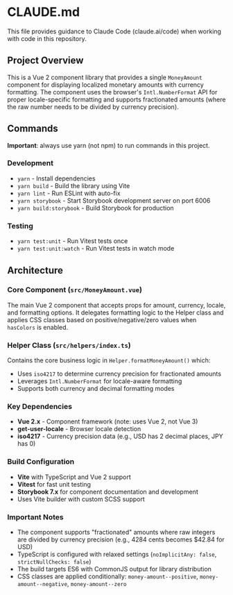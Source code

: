 # CLAUDE.md

This file provides guidance to Claude Code (claude.ai/code) when working with code in this repository.

## Project Overview

This is a Vue 2 component library that provides a single `MoneyAmount` component for displaying localized monetary amounts with currency formatting. The component uses the browser's `Intl.NumberFormat` API for proper locale-specific formatting and supports fractionated amounts (where the raw number needs to be divided by currency precision).

## Commands

**Important**: always use yarn (not npm) to run commands in this project.

### Development

- `yarn` - Install dependencies
- `yarn build` - Build the library using Vite
- `yarn lint` - Run ESLint with auto-fix
- `yarn storybook` - Start Storybook development server on port 6006
- `yarn build:storybook` - Build Storybook for production

### Testing

- `yarn test:unit` - Run Vitest tests once
- `yarn test:unit:watch` - Run Vitest tests in watch mode

## Architecture

### Core Component (`src/MoneyAmount.vue`)

The main Vue 2 component that accepts props for amount, currency, locale, and formatting options. It delegates formatting logic to the Helper class and applies CSS classes based on positive/negative/zero values when `hasColors` is enabled.

### Helper Class (`src/helpers/index.ts`)

Contains the core business logic in `Helper.formatMoneyAmount()` which:

- Uses `iso4217` to determine currency precision for fractionated amounts
- Leverages `Intl.NumberFormat` for locale-aware formatting
- Supports both currency and decimal formatting modes

### Key Dependencies

- **Vue 2.x** - Component framework (note: uses Vue 2, not Vue 3)
- **get-user-locale** - Browser locale detection
- **iso4217** - Currency precision data (e.g., USD has 2 decimal places, JPY has 0)

### Build Configuration

- **Vite** with TypeScript and Vue 2 support
- **Vitest** for fast unit testing
- **Storybook 7.x** for component documentation and development
- Uses Vite builder with custom SCSS support

### Important Notes

- The component supports "fractionated" amounts where raw integers are divided by currency precision (e.g., 4284 cents becomes $42.84 for USD)
- TypeScript is configured with relaxed settings (`noImplicitAny: false`, `strictNullChecks: false`)
- The build targets ES6 with CommonJS output for library distribution
- CSS classes are applied conditionally: `money-amount--positive`, `money-amount--negative`, `money-amount--zero`
